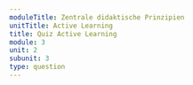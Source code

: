 ```yaml
---
moduleTitle: Zentrale didaktische Prinzipien
unitTitle: Active Learning
title: Quiz Active Learning
module: 3
unit: 2
subunit: 3
type: question
---
```


<singlechoice id="3"></singlechoice>